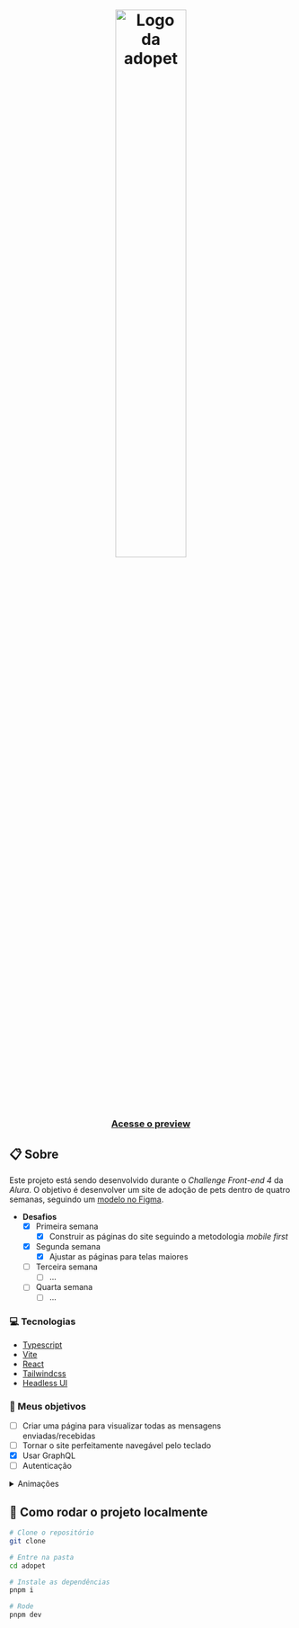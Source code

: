 <h1 align="center">
  <img src="https://ik.imagekit.io/698xlahbaqz/Logos-03_vdyCkQ9Bw.png?ik-sdk-version=javascript-1.4.3&updatedAt=1657315716722" alt="Logo da adopet" width="50%" />
</h1>

<h3 align="center">
  <a href="http://adopet-lovat.vercel.app/">Acesse o preview</a>
</h3>

## :clipboard: Sobre

Este projeto está sendo desenvolvido durante o _Challenge Front-end 4_ da *Alura*. O objetivo é desenvolver um site de adoção de pets dentro de quatro semanas, seguindo um [modelo no Figma](https://www.figma.com/file/TlfkDoIu8uyjZNla1T8TpH/Challenge---Adopet).

- **Desafios**
  - [X] Primeira semana
    - [X] Construir as páginas do site seguindo a metodologia *mobile first*
  - [X] Segunda semana
    - [X] Ajustar as páginas para telas maiores
  - [ ] Terceira semana
    - [ ] ...
  - [ ] Quarta semana
    - [ ] ...

### :computer: Tecnologias

- [Typescript](https://www.typescriptlang.org/)
- [Vite](https://vitejs.dev/)
- [React](https://pt-br.reactjs.org/)
- [Tailwindcss](https://tailwindcss.com/)
- [Headless UI](https://headlessui.com/)

### :dart: Meus objetivos

- [ ] Criar uma página para visualizar todas as mensagens enviadas/recebidas
- [ ] Tornar o site perfeitamente navegável pelo teclado
- [X] Usar GraphQL
- [ ] Autenticação

<details>
  <summary>Animações</summary>

  - [X] Input do nome dos pets na página de contato
  - [ ] Cards dos pets
  - [ ] Ícones do header
    - [X] Popover nos links
    - [ ] Menu do ícone do usuário
  - [ ] Lottie
    - [X] Botão de visualização da senha em inputs
</details>

## :file_folder: Como rodar o projeto localmente

```bash
# Clone o repositório
git clone 

# Entre na pasta
cd adopet

# Instale as dependências
pnpm i

# Rode
pnpm dev
```